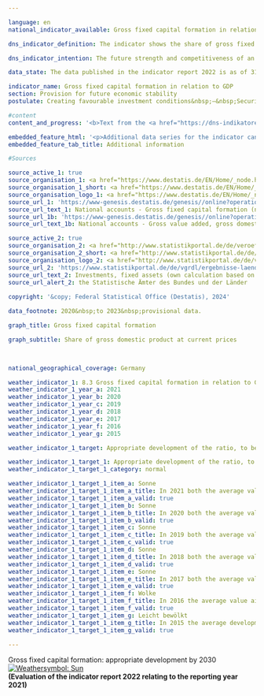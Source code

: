 ```yaml
---

language: en        
national_indicator_available: Gross fixed capital formation in relation to GDP        

dns_indicator_definition: The indicator shows the share of gross fixed capital formation relative to nominal gross domestic product (which means at current prices). This share is also referred to as the investment ratio. The level of gross fixed capital formation includes additions (that is, acquisitions less disposals without taking into account consumption of fixed capital) of fixed assets by resident economic units. Fixed assets are produced assets that are designed for repeated or continuous use in production processes for longer than a year. These include buildings and structures (dwellings, other buildings and structures), equipment (machinery, vehicles, tools including weapons systems) and other assets (intellectual property such as investments in research and development, computer software and databases, entertainment, literary or artistic originals, mineral exploration and evaluation as well as animal resources and tree, crop and plant resources). Also included are improvements on existing stocks of fixed assets that lead to a significant increase in the value of an asset and/or prolong its useful life.        

dns_indicator_intention: The future strength and competitiveness of an economy depend crucially on corporate and governmental investments. For this reason, the target of the Federal Government is to promote appropriate development of the ratio of gross fixed capital formation to gross domestic product (<abbr title="Gross domestic product" tabindex="0">GDP</abbr>).        

data_state: The data published in the indicator report 2022 is as of 31 October 2022. The data shown on this platform is updated regularly, so that more current data may be available online than published in the <a href="https://dns-indikatoren.de/assets/Publikationen/Indikatorenberichte/2022.pdf">indicator report 2022</a>.        

indicator_name: Gross fixed capital formation in relation to GDP        
section: Provision for future economic stability        
postulate: Creating favourable investment conditions&nbsp;–&nbsp;Securing long-term prosperity        

#content         
content_and_progress: '<b>Text from the <a href="https://dns-indikatoren.de/assets/Publikationen/Indikatorenberichte/2022.pdf">Indicator Report 2022&nbsp;</a></b><br><br>The value of gross fixed capital formation and <abbr title="Gross domestic product" tabindex="0">GDP</abbr> is determined by the Federal Statistical Office as part of national accounts. National accounts are compiled in accordance with harmonised international rules and standards, that is, the European System of Accounts (<abbr title="European System of Accounts" tabindex="0">ESVG</abbr>), and are based on all available, relevant data sources.<br><br>In 2021, the ratio of gross fixed capital formation to <abbr title="Gross domestic product" tabindex="0">GDP</abbr> was at 21.8&nbsp;% for the entire federal territory, price adjusted at 21.0&nbsp;%. The indicator has moved into the desired direction both in the short and medium term. Since 2015, the quota slightly increased (20.0&nbsp;%). The lack of a definition for appropriate development causes a positive appearance when considering the last six data points. In comparison, the investment ratio was 3.1&nbsp;percentage points below the initial value in 1991&nbsp;as well as 1.4&nbsp;percentage points lower than in 2000. After price adjustments, the share of gross fixed capital formation relative to <abbr title="Gross domestic product" tabindex="0">GDP</abbr> is 1.1&nbsp;percentage points below the value in 1991. Since 1996, the average investment ratio in Germany is lower than the investment ratio for the entire <abbr title="Organisation for Economic Co-operation and Development" tabindex="0">OECD</abbr> region (2020: 22.2&nbsp;%). While the difference between 2001&nbsp;and 2010&nbsp;was&nbsp;–&nbsp;2.4&nbsp;percentage points on average, latter decreased in the period from 2011&nbsp;to 2020&nbsp;to&nbsp;–&nbsp;1.0. In the years from 2015&nbsp;to 2021, gross fixed capital formation soared by a total of 29.4&nbsp;%, reaching 783.8&nbsp;billion euros. Since the increase in nominal <abbr title="Gross domestic product" tabindex="0">GDP</abbr> was somewhat lower, at 19.0&nbsp;%, the investment ratio increased slightly from 20.0&nbsp;% to 21.8&nbsp;%. With regard to investments in building projects, housing construction has recorded strong nominal growth (+&nbsp;92.6&nbsp;%) since 2010, while the growth of investments in non-residential construction, including civil engineering, in the same period was less pronounced (52.7&nbsp;%) and even dipped slightly in 2012&nbsp;and 2015. Equipment investments increased by 28.0&nbsp;%. The strongest growth since 1991&nbsp;was recorded for investments in research and development as well as in computer software and databases. Its volume almost tripled.<br><br>The period from 1991&nbsp;to 2021&nbsp;witnessed a strong shift in investment activity from industry to the service sector. In 1991, 30.4&nbsp;% of new fixed capital formation was still being made by enterprises of the industry sector. By 2021, this figure had fallen to just 22.4&nbsp;%. In 2021, 76.3&nbsp;% of fixed capital formation was made in the service branches. In 1991, this figure was still 67.9&nbsp;%. The largest single investment area was that of real estate activities. In 2021&nbsp;alone, this sector accounted for 33.1&nbsp;% of all new fixed assets. The general government sector, whose investment activities are spread across various sectors of the economy, accounted for 12.4&nbsp;% of gross fixed capital formation in 2020&nbsp;and 11.9&nbsp;% in 2021.<br><br>Most recent data for the German Länder in 2019&nbsp;reveals, that the highest investment ratio was measured for Lower Saxony at 27.6&nbsp;% and the lowest investment ratios were measured for Bremen and North Rhine-Westphalia at 15.7&nbsp;% and 16.4&nbsp;%, respectively.'        

embedded_feature_html: '<p>Additional data series for the indicator can be found <a href="https://dns-indikatoren.de/public/AddInfos/en/8_3.pdf" target="_blank" >here</a>.</p><br><small>Note: You can display the PDF document directly in your browser or download the PDF document and open it with a PDF reader of your choice. We will be happy to advise you.</small>'
embedded_feature_tab_title: Additional information        

#Sources        

source_active_1: true
source_organisation_1: <a href="https://www.destatis.de/EN/Home/_node.html" target="_blank">Federal Statistical Office</a>
source_organisation_1_short: <a href="https://www.destatis.de/EN/Home/_node.html" target="_blank">Federal Statistical Office</a>
source_organisation_logo_1: <a href="https://www.destatis.de/EN/Home/_node.html" target="_blank"><img src="https://dns-indikatoren.de/public/OrgImgEn/destatis.png" alt="Federal Statistical Office" title=" Click here to visit the homepage of the organizationFederal Statistical Office" style="height:60px; width:148px; border:transparent"/></a>
source_url_1: 'https://www-genesis.destatis.de/genesis//online?operation=table&code=81000-0023&bypass=true&levelindex=0&levelid=1660823284613&language=en'
source_url_text_1: National accounts - Gross fixed capital formation (nominal/price-adjusted)&nbsp;–&nbsp;GENESIS online 81000-0023
source_url_1b: 'https://www-genesis.destatis.de/genesis//online?operation=table&code= 81000-0001 &bypass=true&levelindex=0&levelid=1660823284613&language=en'
source_url_text_1b: National accounts - Gross value added, gross domestic product (nominal/price-adjusted)&nbsp;–&nbsp;GENESIS online 81000-0001

source_active_2: true
source_organisation_2: <a href="http://www.statistikportal.de/de/veroeffentlichungen/volkswirtschaftliche-gesamtrechnungen-der-laender" target="_blank" onclick="return confirm_alert('the Statistische Ämter des Bundes und der Länder', 'En')">Statistische Ämter des Bundes und der Länder</a>
source_organisation_2_short: <a href="http://www.statistikportal.de/de/veroeffentlichungen/volkswirtschaftliche-gesamtrechnungen-der-laender" target="_blank" onclick="return confirm_alert('the Statistische Ämter des Bundes und der Länder', 'En')">Statistische Ämter des Bundes und der Länder</a>
source_organisation_logo_2: <a href="http://www.statistikportal.de/de/veroeffentlichungen/volkswirtschaftliche-gesamtrechnungen-der-laender" target="_blank" onclick="return confirm_alert('the Statistische Ämter des Bundes und der Länder', 'En')"><img src="https://dns-indikatoren.de/public/OrgImgEn/vwgdl.png" alt="Statistische Ämter des Bundes und der Länder" title=" Click here to visit the homepage of the organizationStatistische Ämter des Bundes und der Länder" style="height:60px; width:148px; border:transparent"/></a>
source_url_2: 'https://www.statistikportal.de/de/vgrdl/ergebnisse-laenderebene/investitionen-anlagevermoegen'
source_url_text_2: Investments, fixed assets (own calculation based on the Volkswirtschaftliche Gesamtrechnungen der Länder - only available in German)
source_url_alert_2: the Statistische Ämter des Bundes und der Länder
        
copyright: '&copy; Federal Statistical Office (Destatis), 2024'        

data_footnote: 2020&nbsp;to 2023&nbsp;provisional data.        

graph_title: Gross fixed capital formation        

graph_subtitle: Share of gross domestic product at current prices        

                

national_geographical_coverage: Germany        

weather_indicator_1: 8.3 Gross fixed capital formation in relation to GDP
weather_indicator_1_year_a: 2021
weather_indicator_1_year_b: 2020
weather_indicator_1_year_c: 2019
weather_indicator_1_year_d: 2018
weather_indicator_1_year_e: 2017
weather_indicator_1_year_f: 2016
weather_indicator_1_year_g: 2015

weather_indicator_1_target: Appropriate development of the ratio, to be maintained until 2030

weather_indicator_1_target_1: Appropriate development of the ratio, to be maintained until 2030
weather_indicator_1_target_1_category: normal

weather_indicator_1_target_1_item_a: Sonne
weather_indicator_1_target_1_item_a_title: In 2021 both the average value and the previous annual change pointed in the right direction.
weather_indicator_1_target_1_item_a_valid: true
weather_indicator_1_target_1_item_b: Sonne
weather_indicator_1_target_1_item_b_title: In 2020 both the average value and the previous annual change pointed in the right direction.
weather_indicator_1_target_1_item_b_valid: true
weather_indicator_1_target_1_item_c: Sonne
weather_indicator_1_target_1_item_c_title: In 2019 both the average value and the previous annual change pointed in the right direction.
weather_indicator_1_target_1_item_c_valid: true
weather_indicator_1_target_1_item_d: Sonne
weather_indicator_1_target_1_item_d_title: In 2018 both the average value and the previous annual change pointed in the right direction.
weather_indicator_1_target_1_item_d_valid: true
weather_indicator_1_target_1_item_e: Sonne
weather_indicator_1_target_1_item_e_title: In 2017 both the average value and the previous annual change pointed in the right direction.
weather_indicator_1_target_1_item_e_valid: true
weather_indicator_1_target_1_item_f: Wolke
weather_indicator_1_target_1_item_f_title: In 2016 the average value aimed in the wrong direction or indicates stagnation, but the previous year had shown a turn in the desired direction.
weather_indicator_1_target_1_item_f_valid: true
weather_indicator_1_target_1_item_g: Leicht bewölkt
weather_indicator_1_target_1_item_g_title: In 2015 the average development aimed in the right direction, but in the previous year there had been a development in the wrong direction or no change at all.
weather_indicator_1_target_1_item_g_valid: true        
        
---
```



<div>
  <div class="my-header">
    <label class="default">Gross fixed capital formation: appropriate development by 2030
      <a href="https://dns-indikatoren.de/en/status"><img src="https://sdg-indikatoren.de/public/Wettersymbole/Sonne.png" title="In 2021 both the average value and the previous annual change pointed in the right direction." alt="Weathersymbol: Sun"/>
      </a>
    </label>
  </div>
</div>
<div class="my-header-note">
  <label class="default"><b>(Evaluation of the indicator report 2022 relating to the reporting year 2021)
  </b></label>
</div>